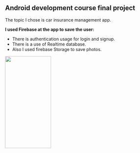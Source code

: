 ## **Android development course final project**
The topic I chose is car insurance management app.

**I used Firebase at the app to save the user:**

 - There is authentication usage for login and signup.
 - There is a use of Realtime database.
 - Also I used firebase Storage to save photos.

<img src="https://github.com/BenLachovitz/AndroidFinalProject/assets/127788828/4dbe81b7-e3d4-45bb-bbd9-858eb2bead35" width=150px height=300px>
